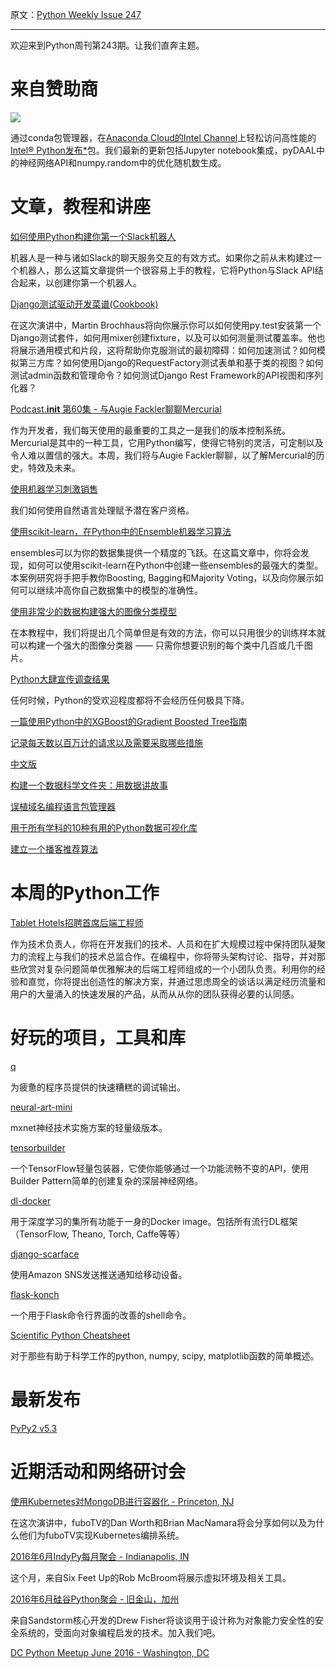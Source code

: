 原文：[Python Weekly Issue 247](http://us2.campaign-archive2.com/?u=e2e180baf855ac797ef407fc7&id=4ecb8be2a6&e=148158c7b4)

---

欢迎来到Python周刊第243期。让我们直奔主题。

# 来自赞助商

[![](https://gallery.mailchimp.com/e2e180baf855ac797ef407fc7/images/711a53fa-d9a3-4b1d-897c-853ccb078c96.png)](https://software.intel.com/en-us/intel-sdp-home)

通过conda包管理器，在[Anaconda Cloud的Intel Channel](https://software.intel.com/en-us/articles/using-intel-distribution-for-python-with-anaconda)上轻松访问高性能的[Intel® Python发布*](https://software.intel.com/en-us/python-distribution)包。我们最新的更新包括Jupyter notebook集成，pyDAAL中的神经网络API和numpy.random中的优化随机数生成。


# 文章，教程和讲座

[如何使用Python构建你第一个Slack机器人](https://www.fullstackpython.com/blog/build-first-slack-bot-python.html)

机器人是一种与诸如Slack的聊天服务交互的有效方式。如果你之前从未构建过一个机器人，那么这篇文章提供一个很容易上手的教程，它将Python与Slack API结合起来，以创建你第一个机器人。

[Django测试驱动开发菜谱(Cookbook)](https://www.youtube.com/watch?v=41ek3VNx_6Q)

在这次演讲中，Martin Brochhaus将向你展示你可以如何使用py.test安装第一个Django测试套件，如何用mixer创建fixture，以及可以如何测量测试覆盖率。他也将展示通用模式和片段，这将帮助你克服测试的最初障碍：如何加速测试？如何模拟第三方库？如何使用Django的RequestFactory测试表单和基于类的视图？如何测试admin函数和管理命令？如何测试Django Rest Framework的API视图和序列化器？

[Podcast.__init__ 第60集 - 与Augie Fackler聊聊Mercurial](http://pythonpodcast.com/augie-fackler-mercurial.html)

作为开发者，我们每天使用的最重要的工具之一是我们的版本控制系统。Mercurial是其中的一种工具，它用Python编写，使得它特别的灵活，可定制以及令人难以置信的强大。本周，我们将与Augie Fackler聊聊，以了解Mercurial的历史，特效及未来。

[使用机器学习刺激销售](https://medium.com/xeneta/boosting-sales-with-machine-learning-fbcf2e618be3)

我们如何使用自然语言处理赋予潜在客户资格。

[使用scikit-learn，在Python中的Ensemble机器学习算法](http://machinelearningmastery.com/ensemble-machine-learning-algorithms-python-scikit-learn)

ensembles可以为你的数据集提供一个精度的飞跃。在这篇文章中，你将会发现，如何可以使用scikit-learn在Python中创建一些ensembles的最强大的类型。本案例研究将手把手教你Boosting, Bagging和Majority Voting，以及向你展示如何可以继续冲高你自己数据集中的模型的准确性。

[使用非常少的数据构建强大的图像分类模型](http://blog.keras.io/building-powerful-image-classification-models-using-very-little-data.html)

在本教程中，我们将提出几个简单但是有效的方法，你可以只用很少的训练样本就可以构建一个强大的图像分类器 —— 只需你想要识别的每个类中几百或几千图片。

[Python大肆宣传调查结果](https://www.linkedin.com/pulse/python-hype-survey-results-experience-any-drastic-decline-brian-ray)

任何时候，Python的受欢迎程度都将不会经历任何极具下降。

[一篇使用Python中的XGBoost的Gradient Boosted Tree指南](https://jessesw.com/XG-Boost/)

[记录每天数以百万计的请求以及需要采取哪些措施](http://engineering.hackerearth.com/2015/02/26/logging-millions-requests-what-it-takes/)

[中文版](../Others/记录每天数以百万计的请求以及需要采取哪些措施.md)

[构建一个数据科学文件夹：用数据讲故事](https://www.dataquest.io/blog/data-science-portfolio-project/)

[误植域名编程语言包管理器](http://incolumitas.com/2016/06/08/typosquatting-package-managers/)

[用于所有学科的10种有用的Python数据可视化库](https://blog.modeanalytics.com/python-data-visualization-libraries/)

[建立一个播客推荐算法](http://lindsayvass.com/2016/05/27/003-building-a-podcast-recommendation-algorithm/)

# 本周的Python工作

[Tablet Hotels招聘首席后端工程师](http://jobs.pythonweekly.com/jobs/lead-backend-engineer/)

作为技术负责人，你将在开发我们的技术、人员和在扩大规模过程中保持团队凝聚力的流程上与我们的技术总监合作。在编程中，你将带头架构讨论、指导，并对那些欣赏对复杂问题简单优雅解决的后端工程师组成的一个小团队负责。利用你的经验和直觉，你将提出创造性的解决方案，并通过思虑周全的谈话以满足经历流量和用户的大量涌入的快速发展的产品，从而从从你的团队获得必要的认同感。

# 好玩的项目，工具和库

[q](https://github.com/zestyping/q)

为疲惫的程序员提供的快速糟糕的调试输出。

[neural-art-mini](https://github.com/pavelgonchar/neural-art-mini)

mxnet神经技术实施方案的轻量级版本。

[tensorbuilder](https://github.com/cgarciae/tensorbuilder)

一个TensorFlow轻量包装器，它使你能够通过一个功能流畅不变的API，使用Builder Pattern简单的创建复杂的深层神经网络。

[dl-docker](https://github.com/saiprashanths/dl-docker)

用于深度学习的集所有功能于一身的Docker image。包括所有流行DL框架（TensorFlow, Theano, Torch, Caffe等等）

[django-scarface](https://github.com/dreipol/django-scarface)

使用Amazon SNS发送推送通知给移动设备。

[flask-konch](https://github.com/sloria/flask-konch)

一个用于Flask命令行界面的改善的shell命令。

[Scientific Python Cheatsheet](https://ipgp.github.io/scientific_python_cheat_sheet/)

对于那些有助于科学工作的python, numpy, scipy, matplotlib函数的简单概述。

# 最新发布

[PyPy2 v5.3](https://morepypy.blogspot.com/2016/06/pypy2-v53-released-major-c-extension.html)

# 近期活动和网络研讨会

[使用Kubernetes对MongoDB进行容器化 - Princeton, NJ](http://www.meetup.com/pug-ip/events/231423621/)

在这次演讲中，fuboTV的Dan Worth和Brian MacNamara将会分享如何以及为什么他们为fuboTV实现Kubernetes编排系统。

[2016年6月IndyPy每月聚会 - Indianapolis, IN](http://www.meetup.com/indypy/events/228228232/)
 
这个月，来自Six Feet Up的Rob McBroom将展示虚拟环境及相关工具。

[2016年6月硅谷Python聚会 - 旧金山，加州](http://www.meetup.com/silicon-valley-python/events/231570932/)

来自Sandstorm核心开发的Drew Fisher将谈谈用于设计称为对象能力安全性的安全系统的，受面向对象编程启发的技术。加入我们吧。

[DC Python Meetup June 2016 - Washington, DC](http://www.meetup.com/DCPython/events/230680063/)

